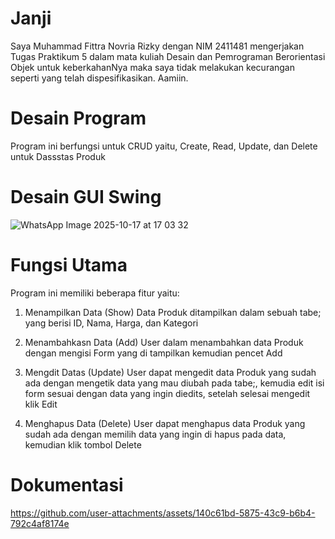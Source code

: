 # Janji
Saya Muhammad Fittra Novria Rizky dengan NIM 2411481 mengerjakan Tugas Praktikum 5 dalam mata kuliah Desain dan Pemrograman Berorientasi Objek untuk keberkahanNya maka saya tidak melakukan kecurangan seperti yang telah dispesifikasikan. Aamiin.

# Desain Program
Program ini berfungsi untuk CRUD yaitu, Create, Read, Update, dan Delete untuk Dassstas Produk

# Desain GUI Swing
![WhatsApp Image 2025-10-17 at 17 03 32](https://github.com/user-attachments/assets/98b2cd83-23ff-4035-be74-fa18363da362)


# Fungsi Utama
Program ini memiliki beberapa fitur yaitu:

1. Menampilkan Data (Show)
Data Produk ditampilkan dalam sebuah tabe; yang berisi ID, Nama, Harga, dan Kategori

2. Menambahkasn Data (Add)
User dalam menambahkan data Produk dengan mengisi Form yang di tampilkan kemudian pencet Add

3. Mengdit Datas (Update)
User dapat mengedit data Produk yang sudah ada dengan mengetik data yang mau diubah pada tabe;, kemudia edit isi form sesuai dengan data yang ingin diedits, setelah selesai mengedit klik Edit

4. Menghapus Data (Delete)
User dapat menghapus data Produk yang sudah ada dengan memilih data yang ingin di hapus pada data, kemudian klik tombol Delete

# Dokumentasi


https://github.com/user-attachments/assets/140c61bd-5875-43c9-b6b4-792c4af8174e

